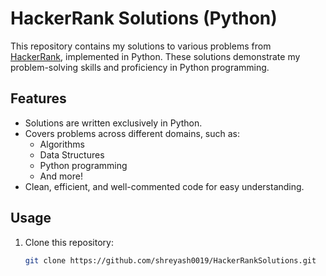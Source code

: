 # HackerRank Solutions (Python)

This repository contains my solutions to various problems from [HackerRank](https://www.hackerrank.com/), implemented in Python. These solutions demonstrate my problem-solving skills and proficiency in Python programming.

## Features
- Solutions are written exclusively in Python.
- Covers problems across different domains, such as:
  - Algorithms
  - Data Structures
  - Python programming
  - And more!
- Clean, efficient, and well-commented code for easy understanding.

## Usage
1. Clone this repository:
   ```bash
   git clone https://github.com/shreyash0019/HackerRankSolutions.git
